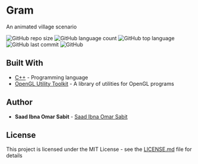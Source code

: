# Gram
An animated village scenario

<!--- See https://shields.io for others or to customize this set of shields.  --->
![GitHub repo size](https://img.shields.io/github/repo-size/ssabit/Gram?style=flat-square)
![GitHub language count](https://img.shields.io/github/languages/count/ssabit/Gram?style=flat-square)
![GitHub top language](https://img.shields.io/github/languages/top/ssabit/Gram?style=flat-square)
![GitHub last commit](https://img.shields.io/github/last-commit/ssabit/Gram?color=red&style=flat-square)
![GitHub](https://img.shields.io/github/license/ssabit/Gram)

## Built With

* [C++](https://getbootstrap.com/) - Programming language
* [ OpenGL Utility Toolkit](https://www.opengl.org/resources/libraries/glut/) - A library of utilities for OpenGL programs

## Author

* **Saad Ibna Omar Sabit** - [Saad Ibna Omar Sabit](https://www.linkedin.com/in/sabit/)

## License

This project is licensed under the MIT License - see the [LICENSE.md](LICENSE) file for details

